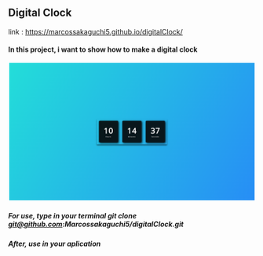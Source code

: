 ## Digital Clock 
link : https://marcossakaguchi5.github.io/digitalClock/
#### In this project, i want to show how to make a digital clock 
<p align="center">
<img width="500px" src="/assets/images/digitalClock.png" >
</p>

##### For use, type in your terminal git clone git@github.com:Marcossakaguchi5/digitalClock.git
##### After, use in your aplication 
